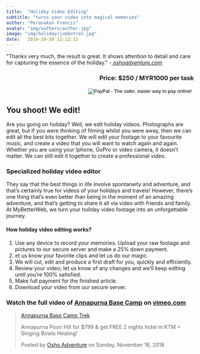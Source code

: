 ```yaml
---
title:  "Holiday Video Editing"
subtitle: "turns your video into magical memories"
author: "Peranakan Francis"
avatar: "img/authors/author.jpg"
image: "img/holiday/jumbotron.jpg"
date:   2018-10-30 12:12:12
---
```


"Thanks very much, the result is great. It shows attention to detail and care for capturing the essence of the holiday." -<a href="https://www.facebook.com/oshoworldadventures/videos/186371325604026/" target="_blank"><i> oshoadventure.com</i></a>

<div style="text-align: right">
<h3>Price: $250 / MYR1000 per task</h3></div>
<div align="right">
<form action="https://www.paypal.com/cgi-bin/webscr" method="post" target="_top">
<input type="hidden" name="cmd" value="_s-xclick">
<input type="hidden" name="hosted_button_id" value="4CCHGXBW33VSQ">
<input type="image" src="https://www.paypalobjects.com/en_US/i/btn/btn_buynowCC_LG.gif" border="0" name="submit" alt="PayPal - The safer, easier way to pay online!">
<img alt="" border="0" src="https://www.paypalobjects.com/en_US/i/scr/pixel.gif" width="1" height="1">
</form>
</div>

## You shoot! We edit!
Are you going on holiday? Well, we edit holiday videos. Photographs are great, but if you were thinking of filming whilst you were away, then we can edit all the best bits together. We will edit your footage to your favourite music, and create a video that you will want to watch again and again. Whether you are using your Iphone, GoPro or video camera, it doesn’t matter. We can still edit it together to create a professional video.

### Specialized holiday video editor
They say that the best things in life involve spontaneity and adventure, and that’s certainly true for videos of your holidays and travels! However, there’s one thing that’s even better than being in the moment of an amazing adventure, and that’s getting to share it all via video with friends and family. At MyBetterWeb, we turn your holiday video footage into an unforgettable journey.

#### How holiday video editing works?

1. Use any device to record your memories. Upload your raw footage and pictures to our secure server and make a 25% down payment.
2. et us know your favorite clips and let us do our magic.
3. We will cut, edit and produce a first draft for you, quickly and efficiently.
4. Review your video; let us know of any changes and we’ll keep editing until you’re 100% satisfied.
5. Make full payment for the finished article.
6. Download your video from our secure server.

### Watch the full video of <a href="https://vimeo.com/300241052" target="_blank">Annapurna Base Camp</a> on <a href="https://vimeo.com/300241052" target="_blank">vimeo.com</a>
<div class="fb-video" data-href="https://www.facebook.com/oshoworldadventures/videos/186371325604026/" data-width="640" data-show-text="false"><blockquote cite="https://www.facebook.com/oshoworldadventures/videos/186371325604026/" class="fb-xfbml-parse-ignore"><a href="https://www.facebook.com/oshoworldadventures/videos/186371325604026/">Annapurna Base Camp Trek</a><p>Annapurna Poon Hill for $799 &amp; get FREE 2 nights hotel in KTM + Singing Bowls Healing!</p>Posted by <a href="https://www.facebook.com/oshoworldadventures/">Osho Adventure</a> on Sunday, November 18, 2018</blockquote></div><br/>
